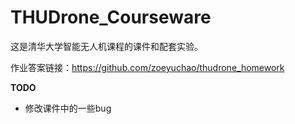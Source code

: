 # THUDrone_Courseware

这是清华大学智能无人机课程的课件和配套实验。

作业答案链接：https://github.com/zoeyuchao/thudrone_homework

**TODO**

- 修改课件中的一些bug
